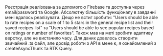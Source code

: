 Реєстрація реалізована за допомогою Firebase та доступна через email/password та Google.
Абсолютну більшість функціоналу в завданні мені вдалось реалізувати. Дещо не встиг зробити: "Users should be able to rate recipes on a scale of 1 to 5 stars in the general recipe list and their saved recipes list" та "Users should be able to see popular recipes based on ratings or number of favorites". Також мав на меті зробити адаптиву верстку, але не вистачило часу.
Для даних довелось створити звичайний .ts файл, але досвід роботи з API в мене є, я ознайомлений з createAsyncThunk та RTK Query. 
